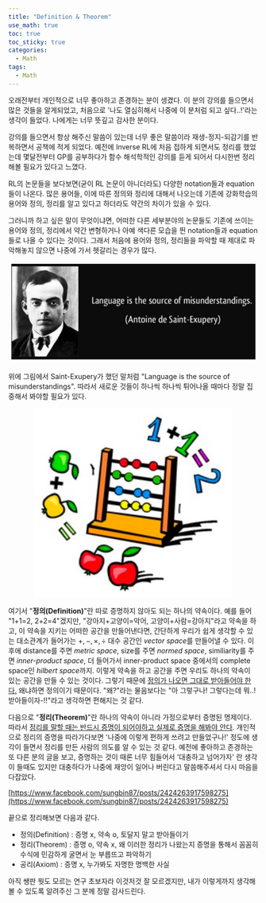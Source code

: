 ```yaml
---
title: "Definition & Theorem"
use_math: true
toc: true
toc_sticky: true
categories:
  - Math
tags:
  - Math
---
```


오래전부터 개인적으로 너무 좋아하고 존경하는 분이 생겼다. 이 분의 강의를 들으면서 많은 것들을 알게되었고, 처음으로 '나도 열심히해서 나중에 이 분처럼 되고 싶다..!'라는 생각이 들었다. 나에게는 너무 뜻깊고 감사한 분이다.

강의를 들으면서 항상 해주신 말씀이 있는데 너무 좋은 말씀이라 재생-정지-되감기를 반복하면서 공책에 적게 되었다. 예전에 Inverse RL에 처음 접하게 되면서도 정리를 했었는데 몇달전부터 GP를 공부하다가 함수 해석학적인 강의를 듣게 되어서 다시한번 정리해볼 필요가 있다고 느꼈다.

RL의 논문들을 보다보면(굳이 RL 논문이 아니더라도) 다양한 notation들과 equation들이 나온다. 많은 용어들, 이에 따른 정의와 정리에 대해서 나오는데 기존에 강화학습의 용어와 정의, 정리를 알고 있다고 하더라도 약간의 차이가 있을 수 있다.

그러니까 하고 싶은 말이 무엇이냐면, 어떠한 다른 세부분야의 논문들도 기존에 쓰이는 용어와 정의, 정리에서 약간 변형하거나 아예 색다른 모습을 띈 notation들과 equation들로 나올 수 있다는 것이다. 그래서 처음에 용어와 정의, 정리들을 파악할 때 제대로 파악해놓지 않으면 나중에 가서 헷갈리는 경우가 많다.

<center> <img src='../assets/images/d&t/dt1.jpg' width="500"> </center>

위에 그림에서 Saint-Exupery가 했던 말처럼 "Language is the source of misunderstandings". 따라서 새로운 것들이 하나씩 하나씩 튀어나올 때마다 정말 집중해서 봐야할 필요가 있다.

<center> <img src='../assets/images/d&t/dt2.jpg' width="400"> </center>

여기서 "**정의(Definition)**"란 따로 증명하지 않아도 되는 하나의 약속이다. 예를 들어 "1+1=2, 2+2=4"겠지만, "강아지+고양이=악어, 고양이+사람=강아지"라고 약속을 하고, 이 약속을 지키는 어떠한 공간을 만들어낸다면, 간단하게 우리가 쉽게 생각할 수 있는 대소관계가 들어가는 $+,-,\times,\div$ 대수 공간인 *vector space*를 만들어낼 수 있다. 이후에 distance를 주면 *metric space*, size를 주면 *normed space*, similiarity를 주면 *inner-product space*, 더 들어가서 inner-product space 중에서의 complete space인 *hilbert space*까지. 이렇게 약속을 하고 공간을 주면 우리도 하나의 약속이 있는 공간을 만들 수 있는 것이다. 그렇기 때문에 <U>정의가 나오면 그대로 받아들어야 한다.</U> 왜냐하면 정의이기 때문이다. "왜?"라는 물음보다는 "아 그렇구나! 그렇다는데 뭐..! 받아들이자-!!"라고 생각하면 편해지는 것 같다.

다음으로 "**정리(Theorem)**"란 하나의 약속이 아니라 가정으로부터 증명된 명제이다. 따라서 <U>정리를 말할 때는 반드시 증명이 되어야하고 실제로 증명을 해봐야 안다</U>. 개인적으로 정리의 증명을 따라가다보면 '나중에 이렇게 편하게 쓰려고 만들었구나!' 정도에 생각이 들면서 정리를 만든 사람의 의도를 알 수 있는 것 같다. 예전에 좋아하고 존경하는 또 다른 분의 글을 보고, 증명하는 것이 때론 너무 힘들어서 '대충하고 넘어가자' 란 생각이 들때도 있지만 대충하다가 나중에 재앙이 일어나 버린다고 말씀해주셔서 다시 마음을 다잡았다.

[https://www.facebook.com/sungbin87/posts/2424263917598275](https://www.facebook.com/sungbin87/posts/2424263917598275)

끝으로 정리해보면 다음과 같다.

- 정의(Definition) : 증명 x, 약속 o, 토달지 말고 받아들이기
- 정리(Theorem) : 증명 o, 약속 x, 왜 이러한 정리가 나왔는지 증명을 통해서 꼼꼼히 수식에 민감하게 굴면서 눈 부릅뜨고 파악하기
- 공리(Axiom) : 증명 x, 누가봐도 자명한 명백한 사실

아직 쌩판 뭣도 모르는 연구 초보자라 이것저것 잘 모르겠지만, 내가 이렇게까지 생각해볼 수 있도록 알려주신 그 분께 정말 감사드린다.

